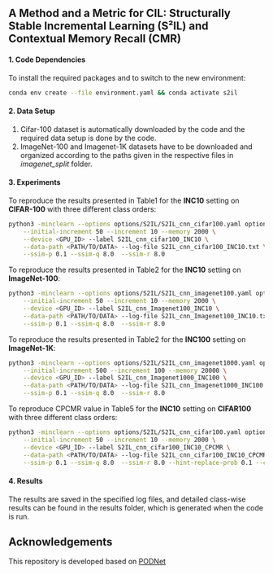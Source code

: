 ## A Method and a Metric for CIL: Structurally Stable Incremental Learning (S²IL) and Contextual Memory Recall (CMR)

#### 1. Code Dependencies
To install the required packages and to switch to the new environment: 
```bash
conda env create --file environment.yaml && conda activate s2il

```

#### 2. Data Setup

1. Cifar-100 dataset is automatically downloaded by the code and the required data setup is done by the code.
2. ImageNet-100 and Imagenet-1K datasets have to be downloaded and organized according to the paths given in the respective files in *imagenet_split* folder.

#### 3. Experiments
To reproduce the results presented in Table1 for the **INC10** setting on **CIFAR-100** with three different class orders:

```bash
python3 -minclearn --options options/S2IL/S2IL_cnn_cifar100.yaml options/data/cifar100_3orders.yaml \
    --initial-increment 50 --increment 10 --memory 2000 \
    --device <GPU_ID> --label S2IL_cnn_cifar100_INC10 \
    --data-path <PATH/TO/DATA> --log-file S2IL_cnn_cifar100_INC10.txt \
    --ssim-p 0.1 --ssim-q 8.0  --ssim-r 8.0
```

To reproduce the results presented in Table2 for the **INC10** setting on **ImageNet-100**:

```bash
python3 -minclearn --options options/S2IL/S2IL_cnn_imagenet100.yaml options/data/imagenet100_1order.yaml \
    --initial-increment 50 --increment 10 --memory 2000 \
    --device <GPU_ID> --label S2IL_cnn_Imagenet100_INC10 \
    --data-path <PATH/TO/DATA> --log-file S2IL_cnn_Imagenet100_INC10.txt \
    --ssim-p 0.1 --ssim-q 8.0  --ssim-r 8.0
```

To reproduce the results presented in Table2 for the **INC100** setting on **ImageNet-1K**:

```bash
python3 -minclearn --options options/S2IL/S2IL_cnn_imagenet1000.yaml options/data/imagenet1000_1order.yaml \
    --initial-increment 500 --increment 100 --memory 20000 \
    --device <GPU_ID> --label S2IL_cnn_Imagenet1000_INC100 \
    --data-path <PATH/TO/DATA> --log-file S2IL_cnn_Imagenet1000_INC100.txt \
    --ssim-p 0.1 --ssim-q 8.0  --ssim-r 8.0
```

To reproduce CPCMR value in Table5 for the **INC10** setting on **CIFAR100** with three different class orders:

```bash
python3 -minclearn --options options/S2IL/S2IL_cnn_cifar100.yaml options/data/cifar100_3orders.yaml \
    --initial-increment 50 --increment 10 --memory 2000 \
    --device <GPU_ID> --label S2IL_cnn_cifar100_INC10_CPCMR \
    --data-path <PATH/TO/DATA> --log-file S2IL_cnn_cifar100_INC10_CPCMR.txt \
    --ssim-p 0.1 --ssim-q 8.0  --ssim-r 8.0 --hint-replace-prob 0.1 --calc-hint --save-model task
```

#### 4. Results
The results are saved in the specified log files, and detailed class-wise results can be found in the results folder, which is generated when the code is run.


## Acknowledgements

This repository is developed based on [PODNet](https://github.com/arthurdouillard/incremental_learning.pytorch)
